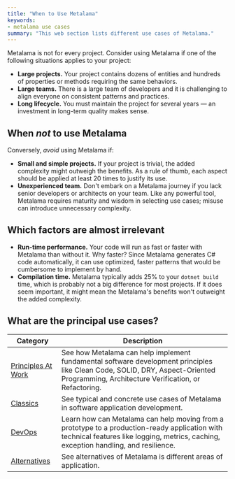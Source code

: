 ```yaml
---
title: "When to Use Metalama"
keywords:
- metalama use cases
summary: "This web section lists different use cases of Metalama."
---
```


Metalama is not for every project. Consider using Metalama if one of the following situations applies to your project:

* **Large projects.** Your project contains dozens of entities and hundreds of properties or methods requiring the same behaviors.
* **Large teams.** There is a large team of developers and it is challenging to align everyone on consistent patterns and practices.
* **Long lifecycle.** You must maintain the project for several years — an investment in long-term quality makes sense.

## When _not_ to use Metalama

Conversely, *avoid* using Metalama if:

* **Small and simple projects.** If your project is trivial, the added complexity might outweigh the benefits. As a rule of thumb, each aspect should be applied at least 20 times to justify its use.
* **Unexperienced team.** Don't embark on a Metalama journey if you lack senior developers or architects on your team. Like any powerful tool, Metalama requires maturity and wisdom in selecting use cases; misuse can introduce unnecessary complexity.

## Which factors are almost irrelevant

* **Run-time performance.** Your code will run as fast or faster with Metalama than without it. Why faster? Since Metalama generates C# code automatically, it can use optimized, faster patterns that would be cumbersome to implement by hand.
* **Compilation time.** Metalama typically adds 25% to your `dotnet build` time, which is probably not a big difference for most projects. If it does seem important, it might mean the Metalama's benefits won't outweight the added complexity.

## What are the principal use cases?

| Category | Description |
|----------|----------|
| [Principles At Work](principles) | See how Metalama can help implement fundamental software development principles like Clean Code, SOLID, DRY, Aspect-Oriented Programming, Architecture Verification, or Refactoring.|
| [Classics](classics) | See typical and concrete use cases of Metalama in software application development. |
| [DevOps](devops) | Learn how can Metalama can help moving from a prototype to a production-ready application with technical features like logging, metrics, caching, exception handling, and resilience. |
| [Alternatives](/alternatives) | See alternatives of Metalama is different areas of application. |